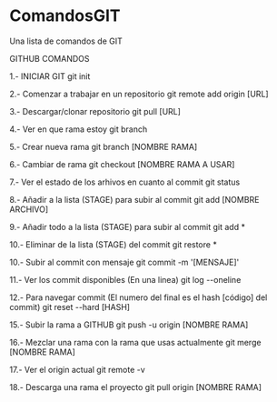 # ComandosGIT
Una lista de comandos de GIT

GITHUB COMANDOS

1.- INICIAR GIT git init

2.- Comenzar a trabajar en un repositorio git remote add origin [URL]

3.- Descargar/clonar repositorio git pull [URL]

4.- Ver en que rama estoy git branch

5.- Crear nueva rama git branch [NOMBRE RAMA]

6.- Cambiar de rama git checkout [NOMBRE RAMA A USAR]

7.- Ver el estado de los arhivos en cuanto al commit git status

8.- Añadir a la lista (STAGE) para subir al commit git add [NOMBRE ARCHIVO]

9.- Añadir todo a la lista (STAGE) para subir al commit git add *

10.- Eliminar de la lista (STAGE) del commit git restore *

10.- Subir al commit con mensaje git commit -m '[MENSAJE]'

11.- Ver los commit disponibles (En una linea) git log --oneline

12.- Para navegar commit (El numero del final es el hash [código] del commit) git reset --hard [HASH]

15.- Subir la rama a GITHUB git push -u origin [NOMBRE RAMA]

16.- Mezclar una rama con la rama que usas actualmente git merge [NOMBRE RAMA]

17.- Ver el origin actual git remote -v

18.- Descarga una rama el proyecto git pull origin [NOMBRE RAMA]